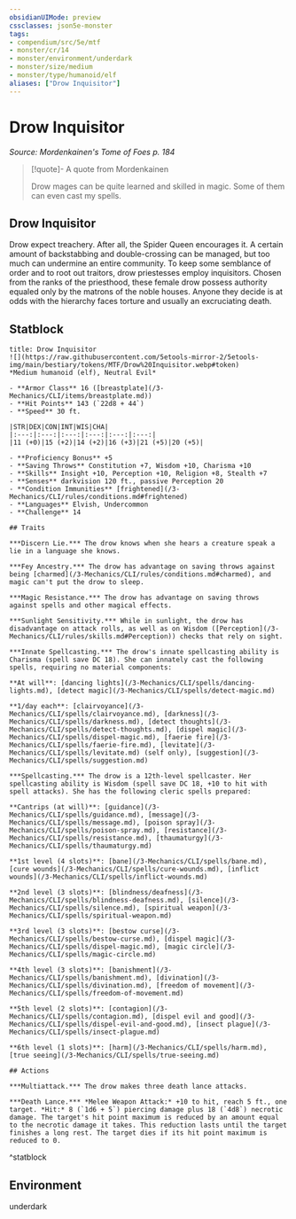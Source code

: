 ```yaml
---
obsidianUIMode: preview
cssclasses: json5e-monster
tags:
- compendium/src/5e/mtf
- monster/cr/14
- monster/environment/underdark
- monster/size/medium
- monster/type/humanoid/elf
aliases: ["Drow Inquisitor"]
---
```

# Drow Inquisitor
*Source: Mordenkainen's Tome of Foes p. 184*  

> [!quote]- A quote from Mordenkainen  
> 
> Drow mages can be quite learned and skilled in magic. Some of them can even cast my spells.

## Drow Inquisitor

Drow expect treachery. After all, the Spider Queen encourages it. A certain amount of backstabbing and double-crossing can be managed, but too much can undermine an entire community. To keep some semblance of order and to root out traitors, drow priestesses employ inquisitors. Chosen from the ranks of the priesthood, these female drow possess authority equaled only by the matrons of the noble houses. Anyone they decide is at odds with the hierarchy faces torture and usually an excruciating death.


## Statblock

```ad-statblock
title: Drow Inquisitor
![](https://raw.githubusercontent.com/5etools-mirror-2/5etools-img/main/bestiary/tokens/MTF/Drow%20Inquisitor.webp#token)
*Medium humanoid (elf), Neutral Evil*

- **Armor Class** 16 ([breastplate](/3-Mechanics/CLI/items/breastplate.md))
- **Hit Points** 143 (`22d8 + 44`) 
- **Speed** 30 ft.

|STR|DEX|CON|INT|WIS|CHA|
|:---:|:---:|:---:|:---:|:---:|:---:|
|11 (+0)|15 (+2)|14 (+2)|16 (+3)|21 (+5)|20 (+5)|

- **Proficiency Bonus** +5
- **Saving Throws** Constitution +7, Wisdom +10, Charisma +10
- **Skills** Insight +10, Perception +10, Religion +8, Stealth +7
- **Senses** darkvision 120 ft., passive Perception 20
- **Condition Immunities** [frightened](/3-Mechanics/CLI/rules/conditions.md#frightened)
- **Languages** Elvish, Undercommon
- **Challenge** 14

## Traits

***Discern Lie.*** The drow knows when she hears a creature speak a lie in a language she knows.

***Fey Ancestry.*** The drow has advantage on saving throws against being [charmed](/3-Mechanics/CLI/rules/conditions.md#charmed), and magic can't put the drow to sleep.

***Magic Resistance.*** The drow has advantage on saving throws against spells and other magical effects.

***Sunlight Sensitivity.*** While in sunlight, the drow has disadvantage on attack rolls, as well as on Wisdom ([Perception](/3-Mechanics/CLI/rules/skills.md#Perception)) checks that rely on sight.

***Innate Spellcasting.*** The drow's innate spellcasting ability is Charisma (spell save DC 18). She can innately cast the following spells, requiring no material components:

**At will**: [dancing lights](/3-Mechanics/CLI/spells/dancing-lights.md), [detect magic](/3-Mechanics/CLI/spells/detect-magic.md)

**1/day each**: [clairvoyance](/3-Mechanics/CLI/spells/clairvoyance.md), [darkness](/3-Mechanics/CLI/spells/darkness.md), [detect thoughts](/3-Mechanics/CLI/spells/detect-thoughts.md), [dispel magic](/3-Mechanics/CLI/spells/dispel-magic.md), [faerie fire](/3-Mechanics/CLI/spells/faerie-fire.md), [levitate](/3-Mechanics/CLI/spells/levitate.md) (self only), [suggestion](/3-Mechanics/CLI/spells/suggestion.md)

***Spellcasting.*** The drow is a 12th-level spellcaster. Her spellcasting ability is Wisdom (spell save DC 18, +10 to hit with spell attacks). She has the following cleric spells prepared:

**Cantrips (at will)**: [guidance](/3-Mechanics/CLI/spells/guidance.md), [message](/3-Mechanics/CLI/spells/message.md), [poison spray](/3-Mechanics/CLI/spells/poison-spray.md), [resistance](/3-Mechanics/CLI/spells/resistance.md), [thaumaturgy](/3-Mechanics/CLI/spells/thaumaturgy.md)

**1st level (4 slots)**: [bane](/3-Mechanics/CLI/spells/bane.md), [cure wounds](/3-Mechanics/CLI/spells/cure-wounds.md), [inflict wounds](/3-Mechanics/CLI/spells/inflict-wounds.md)

**2nd level (3 slots)**: [blindness/deafness](/3-Mechanics/CLI/spells/blindness-deafness.md), [silence](/3-Mechanics/CLI/spells/silence.md), [spiritual weapon](/3-Mechanics/CLI/spells/spiritual-weapon.md)

**3rd level (3 slots)**: [bestow curse](/3-Mechanics/CLI/spells/bestow-curse.md), [dispel magic](/3-Mechanics/CLI/spells/dispel-magic.md), [magic circle](/3-Mechanics/CLI/spells/magic-circle.md)

**4th level (3 slots)**: [banishment](/3-Mechanics/CLI/spells/banishment.md), [divination](/3-Mechanics/CLI/spells/divination.md), [freedom of movement](/3-Mechanics/CLI/spells/freedom-of-movement.md)

**5th level (2 slots)**: [contagion](/3-Mechanics/CLI/spells/contagion.md), [dispel evil and good](/3-Mechanics/CLI/spells/dispel-evil-and-good.md), [insect plague](/3-Mechanics/CLI/spells/insect-plague.md)

**6th level (1 slots)**: [harm](/3-Mechanics/CLI/spells/harm.md), [true seeing](/3-Mechanics/CLI/spells/true-seeing.md)

## Actions

***Multiattack.*** The drow makes three death lance attacks.

***Death Lance.*** *Melee Weapon Attack:* +10 to hit, reach 5 ft., one target. *Hit:* 8 (`1d6 + 5`) piercing damage plus 18 (`4d8`) necrotic damage. The target's hit point maximum is reduced by an amount equal to the necrotic damage it takes. This reduction lasts until the target finishes a long rest. The target dies if its hit point maximum is reduced to 0.
```
^statblock

## Environment

underdark